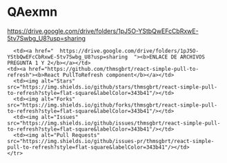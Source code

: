 # QAexmn
https://drive.google.com/drive/folders/1pJ5O-YStbQwEFcCbRxwE-5tv7Swbg_U8?usp=sharing

<tbody>
    <tr>
	    
      <td><a href="  https://drive.google.com/drive/folders/1pJ5O-YStbQwEFcCbRxwE-5tv7Swbg_U8?usp=sharing  "><b>ENLACE DE ARCHIVOS PREGUNTA 1 Y 2</b></a></td>
	<td><a href="https://github.com/thmsgbrt/react-simple-pull-to-refresh"><b>React PullToRefresh component</b></a></td>
      <td><img alt="Stars" src="https://img.shields.io/github/stars/thmsgbrt/react-simple-pull-to-refresh?style=flat-square&labelColor=343b41"/></td>
      <td><img alt="Forks" src="https://img.shields.io/github/forks/thmsgbrt/react-simple-pull-to-refresh?style=flat-square&labelColor=343b41"/></td>
      <td><img alt="Issues" src="https://img.shields.io/github/issues/thmsgbrt/react-simple-pull-to-refresh?style=flat-square&labelColor=343b41"/></td>
      <td><img alt="Pull Requests" src="https://img.shields.io/github/issues-pr/thmsgbrt/react-simple-pull-to-refresh?style=flat-square&labelColor=343b41"/></td>
    </tr>
	
  </tbody>
